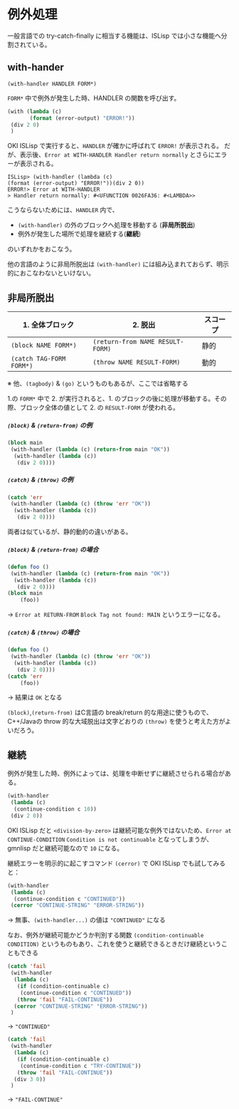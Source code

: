例外処理
=======

一般言語での try-catch-finally に相当する機能は、ISLisp では小さな機能へ分割されている。

with-hander
-----------

`(with-handler HANDLER FORM*)`

`FORM*` 中で例外が発生した時、HANDLER の関数を呼び出す。

```lisp
(with (lambda (c)
       (format (error-output) "ERROR!"))
 (div 2 0)
 )
```

OKI ISLisp で実行すると、`HANDLER` が確かに呼ばれて `ERROR!` が表示される。
だが、表示後、`Error at WITH-HANDLER Handler return normally` とさらにエラーが表示される。
```
ISLisp> (with-handler (lambda (c)
(format (error-output) "ERROR!"))(div 2 0))
ERROR!> Error at WITH-HANDLER
> Handler return normally: #<UFUNCTION 0026FA36: #<LAMBDA>>
```

こうならないためには、`HANDLER` 内で、

- `(with-handler)` の外のブロックへ処理を移動する (**非局所脱出**)
- 例外が発生した場所で処理を継続する(**継続**)

のいずれかをおこなう。

他の言語のように非局所脱出は `(with-handler)` には組み込まれておらず、明示的におこなわないといけない。

非局所脱出
----------

| 1. 全体ブロック          | 2. 脱出                          | スコープ
|--------------------------|----------------------------------|---------
| `(block NAME FORM*)`     | `(return-from NAME RESULT-FORM)` | 静的
| `(catch TAG-FORM FORM*)` | `(throw NAME RESULT-FORM)`       | 動的

※  他、`(tagbody)` &amp; `(go)` というものもあるが、ここでは省略する

1.の `FORM*` 中で 2. が実行されると、1. のブロックの後に処理が移動する。その際、ブロック全体の値として 2. の `RESULT-FORM` が使われる。

##### `(block)` &amp; `(return-from)` の例

```lisp
(block main
 (with-handler (lambda (c) (return-from main "OK"))
  (with-handler (lambda (c))
   (div 2 0))))
```

##### `(catch)` &amp; `(throw)` の例

```lisp
(catch 'err
 (with-handler (lambda (c) (throw 'err "OK"))
  (with-handler (lambda (c))
   (div 2 0))))
```

両者は似ているが、静的動的の違いがある。

##### `(block)` &amp; `(return-from)` の場合

```lisp
(defun foo ()
 (with-handler (lambda (c) (return-from main "OK"))
  (with-handler (lambda (c))
   (div 2 0))))
(block main
    (foo))
```

→ `Error at RETURN-FROM` `Block Tag not found: MAIN` というエラーになる。

##### `(catch)` &amp; `(throw)` の場合

```lisp
(defun foo ()
 (with-handler (lambda (c) (throw 'err "OK"))
  (with-handler (lambda (c))
   (div 2 0))))
(catch 'err
    (foo))
```

→ 結果は `OK` となる

`(block)`,`(return-from)` はC言語の break/return 的な用途に使うもので、C++/Javaの throw 的な大域脱出は文字どおりの `(throw)` を使うと考えた方がよいだろう。

継続
----

例外が発生した時、例外によっては、処理を中断せずに継続させられる場合がある。

```lisp
(with-handler
 (lambda (c)
  (continue-condition c 10))
 (div 2 0))
```

OKI ISLisp だと `<division-by-zero>` は継続可能な例外ではないため、`Error at CONTINUE-CONDITION` `Condition is not continuable` となってしまうが、gmnlisp だと継続可能なので `10` になる。

継続エラーを明示的に起こすコマンド `(cerror)` で OKI ISLisp でも試してみると：

```lisp
(with-handler
 (lambda (c)
  (continue-condition c "CONTINUED"))
 (cerror "CONTINUE-STRING" "ERROR-STRING"))
```

→ 無事、`(with-handler...)` の値は `"CONTINUED"` になる

なお、例外が継続可能かどうか判別する関数 `(condition-continuable CONDITION)` というものもあり、これを使うと継続できるときだけ継続ということもできる

```lisp
(catch 'fail
 (with-handler
  (lambda (c)
   (if (condition-continuable c)
    (continue-condition c "CONTINUED"))
   (throw 'fail "FAIL-CONTINUE"))
  (cerror "CONTINUE-STRING" "ERROR-STRING"))
 )
```

→ `"CONTINUED"`

```lisp
(catch 'fail
 (with-handler
  (lambda (c)
   (if (condition-continuable c)
    (continue-condition c "TRY-CONTINUE"))
   (throw 'fail "FAIL-CONTINUE"))
  (div 3 0))
 )
```

→ `"FAIL-CONTINUE"`
